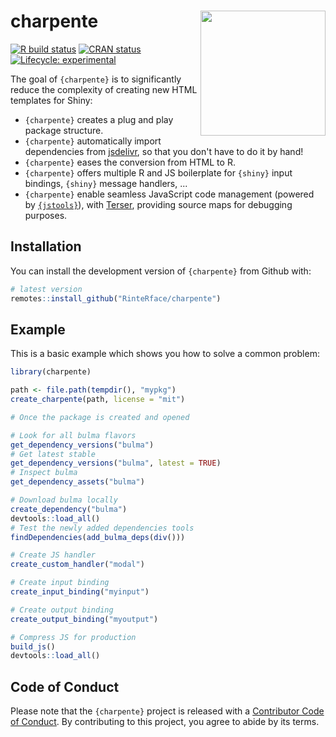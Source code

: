 
# charpente <img src="https://rinterface.com/inst/images/charpente.png" width="200px" align="right"/>

<!-- badges: start -->
[![R build status](https://github.com/RinteRface/charpente/workflows/R-CMD-check/badge.svg)](https://github.com/RinteRface/charpente/actions)
[![CRAN status](https://www.r-pkg.org/badges/version/charpente)](https://CRAN.R-project.org/package=charpente)
[![Lifecycle: experimental](https://img.shields.io/badge/lifecycle-experimental-orange.svg)](https://www.tidyverse.org/lifecycle/#experimental)
<!-- badges: end -->

The goal of `{charpente}` is to significantly reduce the complexity of creating new HTML templates for Shiny:

  - `{charpente}` creates a plug and play package structure.
  - `{charpente}` automatically import dependencies from [jsdelivr](https://www.jsdelivr.com/), so that you don't have to do it by hand! 
  - `{charpente}` eases the conversion from HTML to R.
  - `{charpente}` offers multiple R and JS boilerplate for `{shiny}` input bindings, `{shiny}` message handlers, ...
  - `{charpente}` enable seamless JavaScript code management (powered by [`{jstools}`](https://github.com/dreamRs/jstools)),
  with [Terser](https://terser.org/), providing source maps for debugging purposes. 


## Installation

You can install the development version of `{charpente}` from Github with:

``` r
# latest version
remotes::install_github("RinteRface/charpente")
```

## Example

This is a basic example which shows you how to solve a common problem:

``` r
library(charpente)

path <- file.path(tempdir(), "mypkg")
create_charpente(path, license = "mit")

# Once the package is created and opened

# Look for all bulma flavors
get_dependency_versions("bulma")
# Get latest stable
get_dependency_versions("bulma", latest = TRUE)
# Inspect bulma
get_dependency_assets("bulma")

# Download bulma locally
create_dependency("bulma")
devtools::load_all()
# Test the newly added dependencies tools
findDependencies(add_bulma_deps(div()))

# Create JS handler
create_custom_handler("modal")

# Create input binding
create_input_binding("myinput")

# Create output binding
create_output_binding("myoutput")

# Compress JS for production
build_js()
devtools::load_all()
```

## Code of Conduct
  
  Please note that the `{charpente}` project is released with a [Contributor Code of Conduct](https://contributor-covenant.org/version/2/0/CODE_OF_CONDUCT.html). 
  By contributing to this project, you agree to abide by its terms.
